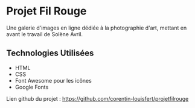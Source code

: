 # Projet Fil Rouge

Une galerie d'images en ligne dédiée à la photographie d'art, mettant en avant le travail de Solène Avril.

## Technologies Utilisées

- HTML
- CSS
- Font Awesome pour les icônes
- Google Fonts

Lien github du projet : https://github.com/corentin-louisfert/projetfilrouge
